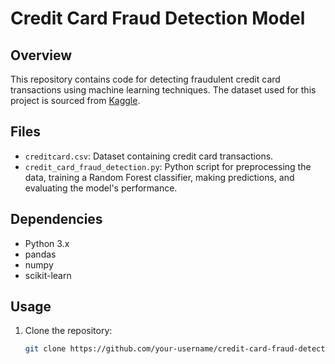 # Credit Card Fraud Detection Model

## Overview
This repository contains code for detecting fraudulent credit card transactions using machine learning techniques. The dataset used for this project is sourced from [Kaggle](https://www.kaggle.com/mlg-ulb/creditcardfraud).

## Files
- `creditcard.csv`: Dataset containing credit card transactions.
- `credit_card_fraud_detection.py`: Python script for preprocessing the data, training a Random Forest classifier, making predictions, and evaluating the model's performance.

## Dependencies
- Python 3.x
- pandas
- numpy
- scikit-learn

## Usage
1. Clone the repository:
   ```bash
   git clone https://github.com/your-username/credit-card-fraud-detection.git
